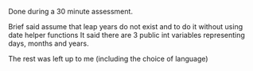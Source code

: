 Done during a 30 minute assessment. 

Brief said assume that leap years do not exist and to do it without using date helper functions
It said there are 3 public int variables representing days, months and years. 

The rest was left up to me (including the choice of language)

